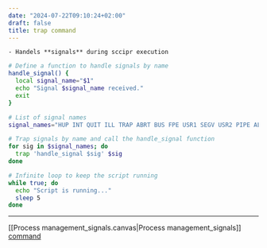 ```yaml
---
date: "2024-07-22T09:10:24+02:00"
draft: false
title: trap command
---
```


    - Handels **signals** during sccipr execution 

``` bash
# Define a function to handle signals by name
handle_signal() {
  local signal_name="$1"
  echo "Signal $signal_name received."
  exit 
}

# List of signal names
signal_names="HUP INT QUIT ILL TRAP ABRT BUS FPE USR1 SEGV USR2 PIPE ALRM TERM"

# Trap signals by name and call the handle_signal function
for sig in $signal_names; do
  trap 'handle_signal $sig' $sig
done

# Infinite loop to keep the script running
while true; do
  echo "Script is running..."
  sleep 5
done
```

------------------------------------------------------------------------

\[\[Process management_signals.canvas\|Process management_signals\]\]
[command](/Notes/posts/scriptss/command)
